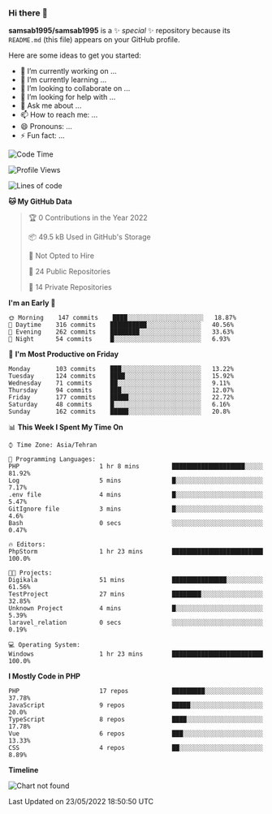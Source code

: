 ### Hi there 👋

**samsab1995/samsab1995** is a ✨ _special_ ✨ repository because its `README.md` (this file) appears on your GitHub profile.

Here are some ideas to get you started:

- 🔭 I’m currently working on ...
- 🌱 I’m currently learning ...
- 👯 I’m looking to collaborate on ...
- 🤔 I’m looking for help with ...
- 💬 Ask me about ...
- 📫 How to reach me: ...
- 😄 Pronouns: ...
- ⚡ Fun fact: ...

<!--START_SECTION:waka-->
![Code Time](http://img.shields.io/badge/Code%20Time-0%20secs-blue)

![Profile Views](http://img.shields.io/badge/Profile%20Views-0-blue)

![Lines of code](https://img.shields.io/badge/From%20Hello%20World%20I%27ve%20Written-862%20Thousand%20lines%20of%20code-blue)

**🐱 My GitHub Data** 

> 🏆 0 Contributions in the Year 2022
 > 
> 📦 49.5 kB Used in GitHub's Storage 
 > 
> 🚫 Not Opted to Hire
 > 
> 📜 24 Public Repositories 
 > 
> 🔑 14 Private Repositories  
 > 
**I'm an Early 🐤** 

```text
🌞 Morning    147 commits    ████░░░░░░░░░░░░░░░░░░░░░   18.87% 
🌆 Daytime    316 commits    ██████████░░░░░░░░░░░░░░░   40.56% 
🌃 Evening    262 commits    ████████░░░░░░░░░░░░░░░░░   33.63% 
🌙 Night      54 commits     █░░░░░░░░░░░░░░░░░░░░░░░░   6.93%

```
📅 **I'm Most Productive on Friday** 

```text
Monday       103 commits    ███░░░░░░░░░░░░░░░░░░░░░░   13.22% 
Tuesday      124 commits    ████░░░░░░░░░░░░░░░░░░░░░   15.92% 
Wednesday    71 commits     ██░░░░░░░░░░░░░░░░░░░░░░░   9.11% 
Thursday     94 commits     ███░░░░░░░░░░░░░░░░░░░░░░   12.07% 
Friday       177 commits    █████░░░░░░░░░░░░░░░░░░░░   22.72% 
Saturday     48 commits     █░░░░░░░░░░░░░░░░░░░░░░░░   6.16% 
Sunday       162 commits    █████░░░░░░░░░░░░░░░░░░░░   20.8%

```


📊 **This Week I Spent My Time On** 

```text
⌚︎ Time Zone: Asia/Tehran

💬 Programming Languages: 
PHP                      1 hr 8 mins         ████████████████████░░░░░   81.92% 
Log                      5 mins              █░░░░░░░░░░░░░░░░░░░░░░░░   7.17% 
.env file                4 mins              █░░░░░░░░░░░░░░░░░░░░░░░░   5.47% 
GitIgnore file           3 mins              █░░░░░░░░░░░░░░░░░░░░░░░░   4.6% 
Bash                     0 secs              ░░░░░░░░░░░░░░░░░░░░░░░░░   0.47%

🔥 Editors: 
PhpStorm                 1 hr 23 mins        █████████████████████████   100.0%

🐱‍💻 Projects: 
Digikala                 51 mins             ███████████████░░░░░░░░░░   61.56% 
TestProject              27 mins             ████████░░░░░░░░░░░░░░░░░   32.85% 
Unknown Project          4 mins              █░░░░░░░░░░░░░░░░░░░░░░░░   5.39% 
laravel_relation         0 secs              ░░░░░░░░░░░░░░░░░░░░░░░░░   0.19%

💻 Operating System: 
Windows                  1 hr 23 mins        █████████████████████████   100.0%

```

**I Mostly Code in PHP** 

```text
PHP                      17 repos            █████████░░░░░░░░░░░░░░░░   37.78% 
JavaScript               9 repos             █████░░░░░░░░░░░░░░░░░░░░   20.0% 
TypeScript               8 repos             ████░░░░░░░░░░░░░░░░░░░░░   17.78% 
Vue                      6 repos             ███░░░░░░░░░░░░░░░░░░░░░░   13.33% 
CSS                      4 repos             ██░░░░░░░░░░░░░░░░░░░░░░░   8.89%

```


**Timeline**

![Chart not found](https://raw.githubusercontent.com/samsab1995/samsab1995/main/charts/bar_graph.png) 


 Last Updated on 23/05/2022 18:50:50 UTC
<!--END_SECTION:waka-->
